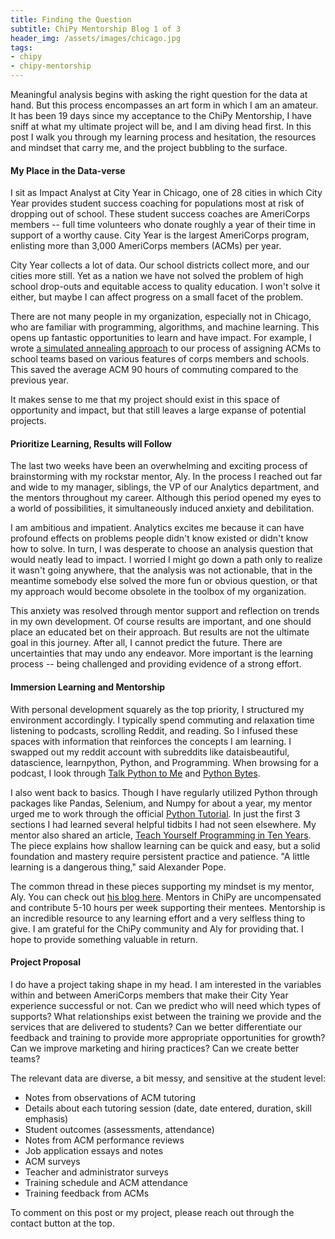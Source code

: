 ```yaml
---
title: Finding the Question
subtitle: ChiPy Mentorship Blog 1 of 3
header_img: /assets/images/chicago.jpg
tags:
- chipy
- chipy-mentorship
---
```


<p>Meaningful analysis begins with asking the right question for the data at hand. But this process encompasses an art form in which I am an amateur. It has been 19 days since my acceptance to the ChiPy Mentorship, I have sniff at what my ultimate project will be, and I am diving head first. In this post I walk you through my learning process and hesitation, the resources and mindset that carry me, and the project bubbling to the surface.</p>

#### My Place in the Data-verse
<p>I sit as Impact Analyst at City Year in Chicago, one of 28 cities in which City Year provides student success coaching for populations most at risk of dropping out of school. These student success coaches are AmeriCorps members -- full time volunteers who donate roughly a year of their time in support of a worthy cause. City Year is the largest AmeriCorps program, enlisting more than 3,000 AmeriCorps members (ACMs) per year.</p>

<p>City Year collects a lot of data. Our school districts collect more, and our cities more still. Yet as a nation we have not solved the problem of high school drop-outs and equitable access to quality education. I won't solve it either, but maybe I can affect progress on a small facet of the problem.</p>

<p>There are not many people in my organization, especially not in Chicago, who are familiar with programming, algorithms, and machine learning. This opens up fantastic opportunities to learn and have impact. For example, I wrote <a href='https://github.com/chrisluedtke/ACM-School-Placement'>a simulated annealing approach</a> to our process of assigning ACMs to school teams based on various features of corps members and schools. This saved the average ACM 90 hours of commuting compared to the previous year.</p>

<p>It makes sense to me that my project should exist in this space of opportunity and impact, but that still leaves a large expanse of potential projects.</p>

#### Prioritize Learning, Results will Follow
<p>The last two weeks have been an overwhelming and exciting process of brainstorming with my rockstar mentor, Aly. In the process I reached out far and wide to my manager, siblings, the VP of our Analytics department, and the mentors throughout my career. Although this period opened my eyes to a world of possibilities, it simultaneously induced anxiety and debilitation.</p>

<p>I am ambitious and impatient. Analytics excites me because it can have profound effects on problems people didn't know existed or didn't know how to solve. In turn, I was desperate to choose an analysis question that would neatly lead to impact. I worried I might go down a path only to realize it wasn't going anywhere, that the analysis was not actionable, that in the meantime somebody else solved the more fun or obvious question, or that my approach would become obsolete in the toolbox of my organization.</p>

<p>This anxiety was resolved through mentor support and reflection on trends in my own development. Of course results are important, and one should place an educated bet on their approach. But results are not the ultimate goal in this journey. After all, I cannot predict the future. There are uncertainties that may undo any endeavor. More important is the learning process -- being challenged and providing evidence of a strong effort.</p>

#### Immersion Learning and Mentorship
<p>With personal development squarely as the top priority, I structured my environment accordingly. I typically spend commuting and relaxation time listening to podcasts, scrolling Reddit, and reading. So I infused these spaces with information that reinforces the concepts I am learning. I swapped out my reddit account with subreddits like dataisbeautiful, datascience, learnpython, Python, and Programming. When browsing for a podcast, I look through <a href='https://talkpython.fm/'>Talk Python to Me</a> and <a href='https://pythonbytes.fm/'>Python Bytes</a>.</p>

<p>I also went back to basics. Though I have regularly utilized Python through packages like Pandas, Selenium, and Numpy for about a year, my mentor urged me to work through the official <a href='https://docs.python.org/3/tutorial/'<a>Python Tutorial</a>. In just the first 3 sections I had learned several helpful tidbits I had not seen elsewhere. My mentor also shared an article, <a href='http://norvig.com/21-days.html'>Teach Yourself Programming in Ten Years</a>. The piece explains how shallow learning can be quick and easy, but a solid foundation and mastery require persistent practice and patience. "A little learning is a dangerous thing," said Alexander Pope.</p>

<p>The common thread in these pieces supporting my mindset is my mentor, Aly. You can check out <a href='https://alysivji.github.io/'>his blog here</a>. Mentors in ChiPy are uncompensated and contribute 5-10 hours per week supporting their mentees. Mentorship is an incredible resource to any learning effort and a very selfless thing to give. I am grateful for the ChiPy community and Aly for providing that. I hope to provide something valuable in return.</p>

#### Project Proposal
<p>I do have a project taking shape in my head. I am interested in the variables within and between AmeriCorps members that make their City Year experience successful or not. Can we predict who will need which types of supports? What relationships exist between the training we provide and the services that are delivered to students? Can we better differentiate our feedback and training to provide more appropriate opportunities for growth? Can we improve marketing and hiring practices? Can we create better teams?</p>

<p>The relevant data are diverse, a bit messy, and sensitive at the student level:</p>

<ul>
<li>Notes from observations of ACM tutoring</li>
<li>Details about each tutoring session (date, date entered, duration, skill emphasis)</li>
<li>Student outcomes (assessments, attendance)</li>
<li>Notes from ACM performance reviews</li>
<li>Job application essays and notes</li>
<li>ACM surveys</li>
<li>Teacher and administrator surveys</li>
<li>Training schedule and ACM attendance</li>
<li>Training feedback from ACMs</li>
</ul>

<p>To comment on this post or my project, please reach out through the contact button at the top.</p>